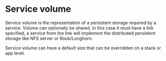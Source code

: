 # Service volume

Service volume is the representation of a persistent storage required by a service. Volume can optionally be shared, in this case it must have a link specified, a service from the link will implement the distributed persistent storage like NFS server or Rook/Longhorn. 

Service volume can have a default size that can be overridden on a stack or app level.
